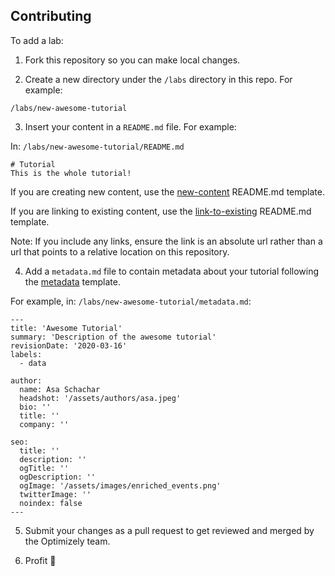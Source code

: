 ## Contributing

To add a lab:
1. Fork this repository so you can make local changes.

2. Create a new directory under the `/labs` directory in this repo. For example:
```
/labs/new-awesome-tutorial
```

3. Insert your content in a `README.md` file. For example:

In: `/labs/new-awesome-tutorial/README.md`
```
# Tutorial
This is the whole tutorial!
```

If you are creating new content, use the [new-content](./templates/new-content/README.md) README.md template.

If you are linking to existing content, use the [link-to-existing](./templates/link-to-existing-content/README.md) README.md template.

Note: If you include any links, ensure the link is an absolute url rather than a url that points to a relative location on this repository.

4. Add a `metadata.md` file to contain metadata about your tutorial following the [metadata](./templates/metadata.md)
   template.

For example, in: `/labs/new-awesome-tutorial/metadata.md`:
```
---
title: 'Awesome Tutorial'
summary: 'Description of the awesome tutorial'
revisionDate: '2020-03-16'
labels:
  - data

author:
  name: Asa Schachar
  headshot: '/assets/authors/asa.jpeg'
  bio: ''
  title: ''
  company: ''

seo:
  title: ''
  description: ''
  ogTitle: ''
  ogDescription: ''
  ogImage: '/assets/images/enriched_events.png'
  twitterImage: ''
  noindex: false
---
```
5. Submit your changes as a pull request to get reviewed and merged by the Optimizely team.

6. Profit 🎉
